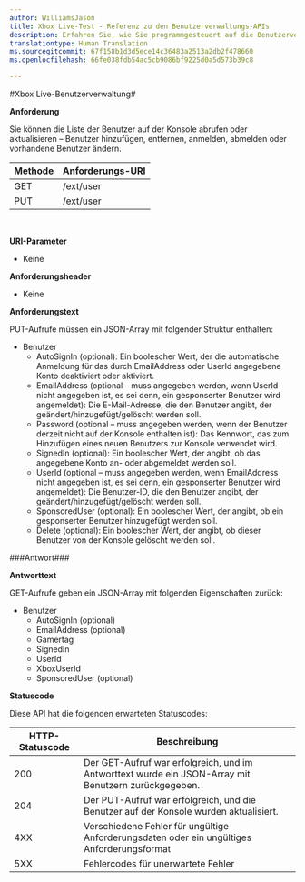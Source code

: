 ```yaml
---  
author: WilliamsJason
title: Xbox Live-Test - Referenz zu den Benutzerverwaltungs-APIs
description: Erfahren Sie, wie Sie programmgesteuert auf die Benutzerverwaltungs-APIs zugreifen.
translationtype: Human Translation
ms.sourcegitcommit: 67f158b1d3d5ece14c36483a2513a2db2f478660
ms.openlocfilehash: 66fe038fdb54ac5cb9086bf9225d0a5d573b39c8

---  
```


#Xbox Live-Benutzerverwaltung#

**Anforderung**

Sie können die Liste der Benutzer auf der Konsole abrufen oder aktualisieren – Benutzer hinzufügen, entfernen, anmelden, abmelden oder vorhandene Benutzer ändern.

| Methode        | Anforderungs-URI     | 
| ------------- |-----------------|
| GET           | /ext/user |
| PUT           | /ext/user |
<br>

**URI-Parameter**

* Keine

**Anforderungsheader**

* Keine

**Anforderungstext**

PUT-Aufrufe müssen ein JSON-Array mit folgender Struktur enthalten:

* Benutzer
  * AutoSignIn (optional): Ein boolescher Wert, der die automatische Anmeldung für das durch EmailAddress oder UserId angegebene Konto deaktiviert oder aktiviert.
  * EmailAddress (optional – muss angegeben werden, wenn UserId nicht angegeben ist, es sei denn, ein gesponserter Benutzer wird angemeldet): Die E-Mail-Adresse, die den Benutzer angibt, der geändert/hinzugefügt/gelöscht werden soll.
  * Password (optional – muss angegeben werden, wenn der Benutzer derzeit nicht auf der Konsole enthalten ist): Das Kennwort, das zum Hinzufügen eines neuen Benutzers zur Konsole verwendet wird.
  * SignedIn (optional): Ein boolescher Wert, der angibt, ob das angegebene Konto an- oder abgemeldet werden soll.
  * UserId (optional – muss angegeben werden, wenn EmailAddress nicht angegeben ist, es sei denn, ein gesponserter Benutzer wird angemeldet): Die Benutzer-ID, die den Benutzer angibt, der geändert/hinzugefügt/gelöscht werden soll.
  * SponsoredUser (optional): Ein boolescher Wert, der angibt, ob ein gesponserter Benutzer hinzugefügt werden soll.
  * Delete (optional): Ein boolescher Wert, der angibt, ob dieser Benutzer von der Konsole gelöscht werden soll.

###Antwort###

**Antworttext**

GET-Aufrufe geben ein JSON-Array mit folgenden Eigenschaften zurück:

* Benutzer
  * AutoSignIn (optional)
  * EmailAddress (optional)
  * Gamertag
  * SignedIn
  * UserId
  * XboxUserId
  * SponsoredUser (optional)
  
**Statuscode**

Diese API hat die folgenden erwarteten Statuscodes:

| HTTP-Statuscode   | Beschreibung     | 
| ------------------ |-----------------|
| 200                | Der GET-Aufruf war erfolgreich, und im Antworttext wurde ein JSON-Array mit Benutzern zurückgegeben. |
| 204                | Der PUT-Aufruf war erfolgreich, und die Benutzer auf der Konsole wurden aktualisiert. |
| 4XX                | Verschiedene Fehler für ungültige Anforderungsdaten oder ein ungültiges Anforderungsformat |
| 5XX                | Fehlercodes für unerwartete Fehler |
<br>





<!--HONumber=Aug16_HO3-->



